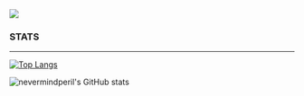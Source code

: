 <img src="https://capsule-render.vercel.app/api?type=waving&color=auto&height=100&section=header&text=Nevermidperil&fontSize=90" />

<h3>STATS</h3>
<hr>

[![Top Langs](https://github-readme-stats.vercel.app/api/top-langs/?username=nevermindperil&theme=radical&layout=compact&)](https://github.com/nevermindperil/github-readme-stats)  

![nevermindperil's GitHub stats](https://github-readme-stats.vercel.app/api?username=nevermindperil&theme=radical&show_icons=true)
